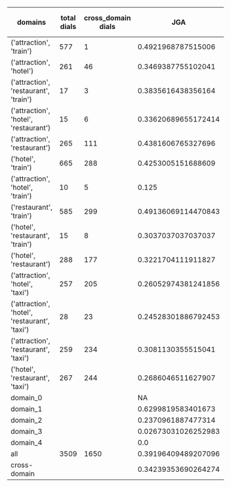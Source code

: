 | domains                                       |   total dials |   cross_domain dials | JGA                 | RSA                | TA                 | CDTA                |   total turns |   cross-domain turns |
|-----------------------------------------------|---------------|----------------------|---------------------|--------------------|--------------------|---------------------|---------------|----------------------|
| ('attraction', 'train')                       |           577 |                    1 | 0.4921968787515006  | 0.8451876907195277 | 0.7490996398559424 | 0.0                 |          4165 |                    1 |
| ('attraction', 'hotel')                       |           261 |                   46 | 0.3469387755102041  | 0.7752206033989011 | 0.6051020408163266 | 0.3695652173913043  |          1960 |                   46 |
| ('attraction', 'restaurant', 'train')         |            17 |                    3 | 0.3835616438356164  | 0.7504835917507153 | 0.6986301369863014 | 0.6666666666666666  |           146 |                    3 |
| ('attraction', 'hotel', 'restaurant')         |            15 |                    6 | 0.33620689655172414 | 0.7646698044019468 | 0.5948275862068966 | 0.16666666666666666 |           116 |                    6 |
| ('attraction', 'restaurant')                  |           265 |                  111 | 0.4381606765327696  | 0.8140871951997974 | 0.678646934460888  | 0.5221238938053098  |          1892 |                  113 |
| ('hotel', 'train')                            |           665 |                  288 | 0.4253005151688609  | 0.8481178002566968 | 0.6929975195573364 | 0.608955223880597   |          5241 |                  335 |
| ('attraction', 'hotel', 'train')              |            10 |                    5 | 0.125               | 0.6348704296980161 | 0.6363636363636364 | 0.3333333333333333  |            88 |                    6 |
| ('restaurant', 'train')                       |           585 |                  299 | 0.49136069114470843 | 0.8701964587444617 | 0.7373650107991361 | 0.6343490304709142  |          4630 |                  361 |
| ('hotel', 'restaurant', 'train')              |            15 |                    8 | 0.3037037037037037  | 0.7739448595318238 | 0.6444444444444445 | 0.5555555555555556  |           135 |                    9 |
| ('hotel', 'restaurant')                       |           288 |                  177 | 0.3221704111911827  | 0.8170534781104485 | 0.6273844849512505 | 0.5361216730038023  |          2359 |                  263 |
| ('attraction', 'hotel', 'taxi')               |           257 |                  205 | 0.26052974381241856 | 0.7399121372536173 | 0.5492835432045159 | 0.22178988326848248 |          2303 |                  257 |
| ('attraction', 'hotel', 'restaurant', 'taxi') |            28 |                   23 | 0.24528301886792453 | 0.7268349916077181 | 0.5547169811320755 | 0.358974358974359   |           265 |                   39 |
| ('attraction', 'restaurant', 'taxi')          |           259 |                  234 | 0.3081130355515041  | 0.7545052030413439 | 0.5711030082041932 | 0.2752808988764045  |          2194 |                  356 |
| ('hotel', 'restaurant', 'taxi')               |           267 |                  244 | 0.2686046511627907  | 0.7952955424360004 | 0.5627906976744186 | 0.34296724470134876 |          2580 |                  519 |
| domain_0                                      |               |                      | NA                  | NA                 | NA                 | NA                  |             0 |                    0 |
| domain_1                                      |               |                      | 0.6299819583401673  | 0.8492400901387577 | 0.7182220764310316 | NA                  |         12194 |                    0 |
| domain_2                                      |               |                      | 0.2370961887477314  | 0.8082972964664886 | 0.6335390199637023 | 0.5505403687221869  |         13775 |                 1573 |
| domain_3                                      |               |                      | 0.02673031026252983 | 0.6945872656705804 | 0.5040572792362769 | 0.19021739130434784 |          2095 |                  736 |
| domain_4                                      |               |                      | 0.0                 | 0.705485347985348  | 0.6                | 0.2                 |            10 |                    5 |
| all                                           |          3509 |                 1650 | 0.39196409489207096 | 0.8173268430085686 | 0.6606468618650709 | 0.4351771823681936  |         28074 |                 2314 |
| cross-domain                                  |               |                      | 0.34239353690264274 | 0.8111971685116138 | 0.6258386964261262 | 0.4351771823681936  |         14606 |                 2314 |
